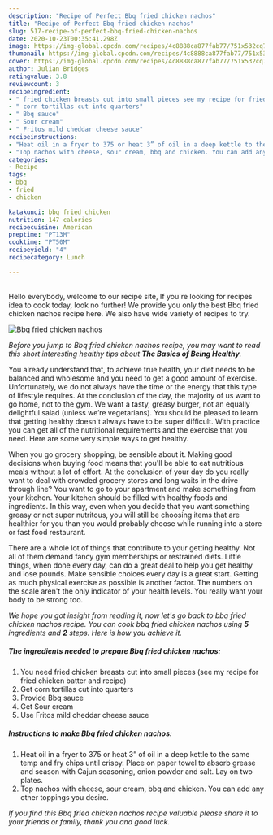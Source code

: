 ```yaml
---
description: "Recipe of Perfect Bbq fried chicken nachos"
title: "Recipe of Perfect Bbq fried chicken nachos"
slug: 517-recipe-of-perfect-bbq-fried-chicken-nachos
date: 2020-10-23T00:35:41.298Z
image: https://img-global.cpcdn.com/recipes/4c8888ca877fab77/751x532cq70/bbq-fried-chicken-nachos-recipe-main-photo.jpg
thumbnail: https://img-global.cpcdn.com/recipes/4c8888ca877fab77/751x532cq70/bbq-fried-chicken-nachos-recipe-main-photo.jpg
cover: https://img-global.cpcdn.com/recipes/4c8888ca877fab77/751x532cq70/bbq-fried-chicken-nachos-recipe-main-photo.jpg
author: Julian Bridges
ratingvalue: 3.8
reviewcount: 3
recipeingredient:
- " fried chicken breasts cut into small pieces see my recipe for fried chicken batter and recipe"
- " corn tortillas cut into quarters"
- " Bbq sauce"
- " Sour cream"
- " Fritos mild cheddar cheese sauce"
recipeinstructions:
- "Heat oil in a fryer to 375 or heat 3” of oil in a deep kettle to the same temp and fry chips until crispy. Place on paper towel to absorb grease and season with Cajun seasoning, onion powder and salt. Lay on two plates."
- "Top nachos with cheese, sour cream, bbq and chicken. You can add any other toppings you desire."
categories:
- Recipe
tags:
- bbq
- fried
- chicken

katakunci: bbq fried chicken 
nutrition: 147 calories
recipecuisine: American
preptime: "PT13M"
cooktime: "PT50M"
recipeyield: "4"
recipecategory: Lunch

---
```

<br>
Hello everybody, welcome to our recipe site, If you're looking for recipes idea to cook today, look no further! We provide you only the best Bbq fried chicken nachos recipe here. We also have wide variety of recipes to try.
<br>


![Bbq fried chicken nachos](https://img-global.cpcdn.com/recipes/4c8888ca877fab77/751x532cq70/bbq-fried-chicken-nachos-recipe-main-photo.jpg)

<i>Before you jump to Bbq fried chicken nachos recipe, you may want to read this short interesting healthy tips about <strong>The Basics of Being Healthy</strong>.</i>

You already understand that, to achieve true health, your diet needs to be balanced and wholesome and you need to get a good amount of exercise. Unfortunately, we do not always have the time or the energy that this type of lifestyle requires. At the conclusion of the day, the majority of us want to go home, not to the gym. We want a tasty, greasy burger, not an equally delightful salad (unless we’re vegetarians). You should be pleased to learn that getting healthy doesn't always have to be super difficult. With practice you can get all of the nutritional requirements and the exercise that you need. Here are some very simple ways to get healthy.

When you go grocery shopping, be sensible about it. Making good decisions when buying food means that you'll be able to eat nutritious meals without a lot of effort. At the conclusion of your day do you really want to deal with crowded grocery stores and long waits in the drive through line? You want to go to your apartment and make something from your kitchen. Your kitchen should be filled with healthy foods and ingredients. In this way, even when you decide that you want something greasy or not super nutritous, you will still be choosing items that are healthier for you than you would probably choose while running into a store or fast food restaurant.

There are a whole lot of things that contribute to your getting healthy. Not all of them demand fancy gym memberships or restrained diets. Little things, when done every day, can do a great deal to help you get healthy and lose pounds. Make sensible choices every day is a great start. Getting as much physical exercise as possible is another factor. The numbers on the scale aren't the only indicator of your health levels. You really want your body to be strong too. 


<i>We hope you got insight from reading it, now let's go back to bbq fried chicken nachos recipe. You can cook bbq fried chicken nachos using <strong>5</strong> ingredients and <strong>2</strong> steps. Here is how you achieve it.
</i>

##### The ingredients needed to prepare Bbq fried chicken nachos:

1. You need  fried chicken breasts cut into small pieces (see my recipe for fried chicken batter and recipe)
1. Get  corn tortillas cut into quarters
1. Provide  Bbq sauce
1. Get  Sour cream
1. Use  Fritos mild cheddar cheese sauce


##### Instructions to make Bbq fried chicken nachos:

1. Heat oil in a fryer to 375 or heat 3” of oil in a deep kettle to the same temp and fry chips until crispy. Place on paper towel to absorb grease and season with Cajun seasoning, onion powder and salt. Lay on two plates.
1. Top nachos with cheese, sour cream, bbq and chicken. You can add any other toppings you desire.


<i>If you find this Bbq fried chicken nachos recipe valuable please share it to your friends or family, thank you and good luck.</i>

